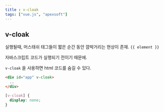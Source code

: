 ```yaml
---
title : v-cloak
tags: ["vue.js", "apexsoft"] 
---
```




## v-cloak

실행될때, 머스태쉬 태그들이 짧은 순간 동안 깜박거리는 현상이 존재. `{{ element }}`

자바스크립트 코드가 실행되기 전이기 때문에. 

`v-cloak` 을 사용하면 html 코드를 숨길 수 있다.



```html html
<div id="app" v-cloak>
  ..
</div>
```



```css  css 
[v-cloak] {  
  display: none;
}
```

